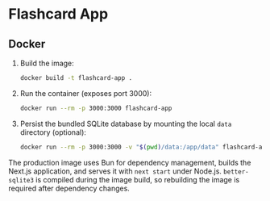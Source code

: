 # Flashcard App

## Docker

1. Build the image:
   ```sh
   docker build -t flashcard-app .
   ```
2. Run the container (exposes port 3000):
   ```sh
   docker run --rm -p 3000:3000 flashcard-app
   ```
3. Persist the bundled SQLite database by mounting the local `data` directory (optional):
   ```sh
   docker run --rm -p 3000:3000 -v "$(pwd)/data:/app/data" flashcard-app
   ```

The production image uses Bun for dependency management, builds the Next.js application, and serves it with `next start` under Node.js. `better-sqlite3` is compiled during the image build, so rebuilding the image is required after dependency changes.

